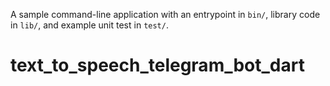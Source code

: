 A sample command-line application with an entrypoint in `bin/`, library code
in `lib/`, and example unit test in `test/`.
# text_to_speech_telegram_bot_dart
